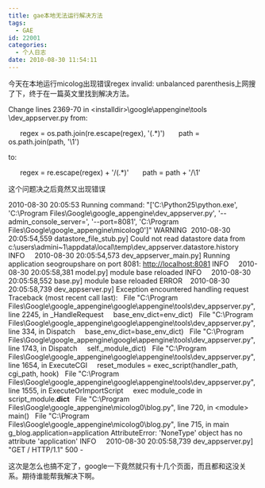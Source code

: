 ```yaml
---
title: gae本地无法运行解决方法
tags:
  - GAE
id: 22001
categories:
  - 个人日志
date: 2010-08-30 11:54:11
---
```


今天在本地运行micolog出现错误regex invalid: unbalanced parenthesis上网搜了下，终于在一篇英文里找到解决方法。

Change lines 2369-70 in &lt;installdir&gt;\google\appengine\tools 
\dev_appserver.py from: 

&nbsp; &nbsp; &nbsp; regex = os.path.join(re.escape(regex), '(.*)') 
&nbsp; &nbsp; &nbsp; path = os.path.join(path, '\\1') 

to: 

&nbsp; &nbsp; &nbsp; regex = re.escape(regex) + '/(.*)' 
&nbsp; &nbsp; &nbsp; path = path + '/\\1' 

这个问题决之后竟然又出现错误

2010-08-30 20:05:53 Running command: "['C:\\Python25\\python.exe', 'C:\\Program Files\\Google\\google_appengine\\dev_appserver.py', '--admin_console_server=', '--port=8081', 'C:\\Program Files\\Google\\google_appengine\\micolog0']"
WARNING&nbsp; 2010-08-30 20:05:54,559 datastore_file_stub.py] Could not read datastore data from c:\users\admini~1\appdata\local\temp\dev_appserver.datastore.history
INFO&nbsp;&nbsp;&nbsp;&nbsp; 2010-08-30 20:05:54,573 dev_appserver_main.py] Running application seogroupshare on port 8081: [http://localhost:8081](http://localhost:8081)
INFO&nbsp;&nbsp;&nbsp;&nbsp; 2010-08-30 20:05:58,381 model.py] module base reloaded
INFO&nbsp;&nbsp;&nbsp;&nbsp; 2010-08-30 20:05:58,552 base.py] module base reloaded
ERROR&nbsp;&nbsp;&nbsp; 2010-08-30 20:05:58,739 dev_appserver.py] Exception encountered handling request
Traceback (most recent call last):
&nbsp; File "C:\Program Files\Google\google_appengine\google\appengine\tools\dev_appserver.py", line 2245, in _HandleRequest
&nbsp;&nbsp;&nbsp; base_env_dict=env_dict)
&nbsp; File "C:\Program Files\Google\google_appengine\google\appengine\tools\dev_appserver.py", line 334, in Dispatch
&nbsp;&nbsp;&nbsp; base_env_dict=base_env_dict)
&nbsp; File "C:\Program Files\Google\google_appengine\google\appengine\tools\dev_appserver.py", line 1743, in Dispatch
&nbsp;&nbsp;&nbsp; self._module_dict)
&nbsp; File "C:\Program Files\Google\google_appengine\google\appengine\tools\dev_appserver.py", line 1654, in ExecuteCGI
&nbsp;&nbsp;&nbsp; reset_modules = exec_script(handler_path, cgi_path, hook)
&nbsp; File "C:\Program Files\Google\google_appengine\google\appengine\tools\dev_appserver.py", line 1555, in ExecuteOrImportScript
&nbsp;&nbsp;&nbsp; exec module_code in script_module.__dict__
&nbsp; File "C:\Program Files\Google\google_appengine\micolog0\blog.py", line 720, in &lt;module&gt;
&nbsp;&nbsp;&nbsp; main()
&nbsp; File "C:\Program Files\Google\google_appengine\micolog0\blog.py", line 715, in main
&nbsp;&nbsp;&nbsp; g_blog.application=application
AttributeError: 'NoneType' object has no attribute 'application'
INFO&nbsp;&nbsp;&nbsp;&nbsp; 2010-08-30 20:05:58,739 dev_appserver.py] "GET / HTTP/1.1" 500 -

这次是怎么也搞不定了，google一下竟然就只有十几个页面，而且都和这没关系。期待谁能帮我解决下啊。